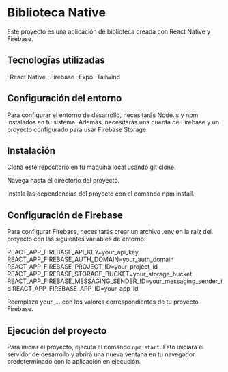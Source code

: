 # Biblioteca Native

Este proyecto es una aplicación de biblioteca creada con React Native y Firebase.

## Tecnologías utilizadas

-React Native
-Firebase
-Expo
-Tailwind

## Configuración del entorno

Para configurar el entorno de desarrollo, necesitarás Node.js y npm instalados en tu sistema. Además, necesitarás una cuenta de Firebase y un proyecto configurado para usar Firebase Storage.

## Instalación

Clona este repositorio en tu máquina local usando git clone.

Navega hasta el directorio del proyecto.

Instala las dependencias del proyecto con el comando npm install.

## Configuración de Firebase

Para configurar Firebase, necesitarás crear un archivo .env en la raíz del proyecto con las siguientes variables de entorno:

REACT_APP_FIREBASE_API_KEY=your_api_key
REACT_APP_FIREBASE_AUTH_DOMAIN=your_auth_domain
REACT_APP_FIREBASE_PROJECT_ID=your_project_id
REACT_APP_FIREBASE_STORAGE_BUCKET=your_storage_bucket
REACT_APP_FIREBASE_MESSAGING_SENDER_ID=your_messaging_sender_id
REACT_APP_FIREBASE_APP_ID=your_app_id

Reemplaza your_... con los valores correspondientes de tu proyecto Firebase.

## Ejecución del proyecto

Para iniciar el proyecto, ejecuta el comando `npm start`. Esto iniciará el servidor de desarrollo y abrirá una nueva ventana en tu navegador predeterminado con la aplicación en ejecución.
